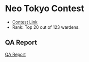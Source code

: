 # Neo Tokyo Contest
- [Contest Link](https://code4rena.com/audits/2023-03-neo-tokyo-contest#top)
- Rank: Top 20 out of 123 wardens.

## QA Report
[QA Report](./qa.md)
